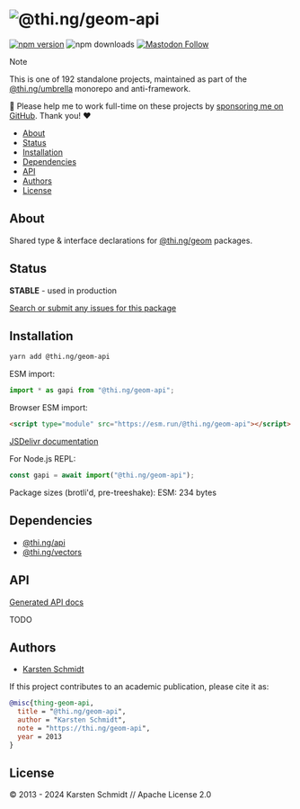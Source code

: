 <!-- This file is generated - DO NOT EDIT! -->
<!-- Please see: https://github.com/thi-ng/umbrella/blob/develop/CONTRIBUTING.md#changes-to-readme-files -->
# ![@thi.ng/geom-api](https://media.thi.ng/umbrella/banners-20230807/thing-geom-api.svg?c0b50d1e)

[![npm version](https://img.shields.io/npm/v/@thi.ng/geom-api.svg)](https://www.npmjs.com/package/@thi.ng/geom-api)
![npm downloads](https://img.shields.io/npm/dm/@thi.ng/geom-api.svg)
[![Mastodon Follow](https://img.shields.io/mastodon/follow/109331703950160316?domain=https%3A%2F%2Fmastodon.thi.ng&style=social)](https://mastodon.thi.ng/@toxi)

> [!NOTE]
> This is one of 192 standalone projects, maintained as part
> of the [@thi.ng/umbrella](https://github.com/thi-ng/umbrella/) monorepo
> and anti-framework.
>
> 🚀 Please help me to work full-time on these projects by [sponsoring me on
> GitHub](https://github.com/sponsors/postspectacular). Thank you! ❤️

- [About](#about)
- [Status](#status)
- [Installation](#installation)
- [Dependencies](#dependencies)
- [API](#api)
- [Authors](#authors)
- [License](#license)

## About

Shared type & interface declarations for [@thi.ng/geom](https://github.com/thi-ng/umbrella/tree/develop/packages/geom) packages.

## Status

**STABLE** - used in production

[Search or submit any issues for this package](https://github.com/thi-ng/umbrella/issues?q=%5Bgeom-api%5D+in%3Atitle)

## Installation

```bash
yarn add @thi.ng/geom-api
```

ESM import:

```ts
import * as gapi from "@thi.ng/geom-api";
```

Browser ESM import:

```html
<script type="module" src="https://esm.run/@thi.ng/geom-api"></script>
```

[JSDelivr documentation](https://www.jsdelivr.com/)

For Node.js REPL:

```js
const gapi = await import("@thi.ng/geom-api");
```

Package sizes (brotli'd, pre-treeshake): ESM: 234 bytes

## Dependencies

- [@thi.ng/api](https://github.com/thi-ng/umbrella/tree/develop/packages/api)
- [@thi.ng/vectors](https://github.com/thi-ng/umbrella/tree/develop/packages/vectors)

## API

[Generated API docs](https://docs.thi.ng/umbrella/geom-api/)

TODO

## Authors

- [Karsten Schmidt](https://thi.ng)

If this project contributes to an academic publication, please cite it as:

```bibtex
@misc{thing-geom-api,
  title = "@thi.ng/geom-api",
  author = "Karsten Schmidt",
  note = "https://thi.ng/geom-api",
  year = 2013
}
```

## License

&copy; 2013 - 2024 Karsten Schmidt // Apache License 2.0
